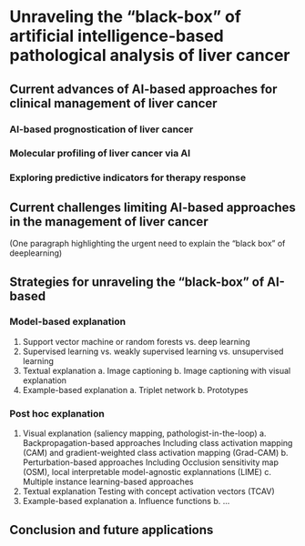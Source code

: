 # Unraveling the “black-box” of artificial intelligence-based pathological analysis of liver cancer

## Current advances of AI-based approaches for clinical management of liver cancer

### AI-based prognostication of liver cancer

### Molecular profiling of liver cancer via AI

### Exploring predictive indicators for therapy response

## Current challenges limiting AI-based approaches in the management of liver cancer

(One paragraph highlighting the urgent need to explain the “black box” of deeplearning)

## Strategies for unraveling the “black-box” of AI-based

### Model-based explanation
1. Support vector machine or random forests vs. deep learning
2. Supervised learning vs. weakly supervised learning vs. unsupervised learning
3. Textual explanation
   a. Image captioning
   b. Image captioning with visual explanation
4. Example-based explanation 
   a. Triplet network
   b. Prototypes

### Post hoc explanation
1. Visual explanation (saliency mapping, pathologist-in-the-loop)
   a. Backpropagation-based approaches
      Including class activation mapping (CAM) and gradient-weighted class activation mapping (Grad-CAM)
   b. Perturbation-based approaches
      Including Occlusion sensitivity map (OSM), local interpretable model-agnostic explannations (LIME)
   c. Multiple instance learning-based approaches
2. Textual explanation
   Testing with concept activation vectors (TCAV)
3. Example-based explanation
   a. Influence functions
   b. ...

## Conclusion and future applications